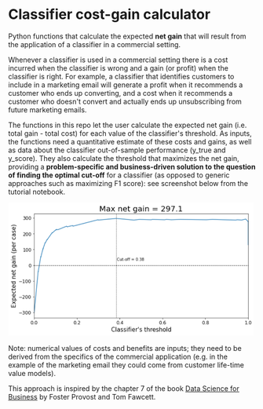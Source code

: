 # Classifier cost-gain calculator
Python functions that calculate the expected <b>net gain</b> that will result from the application of a classifier in a commercial setting. 

Whenever a classifier is used in a commercial setting there is a cost incurred when the classifier is wrong and a gain (or profit) when the classifier is right. For example, a classifier that identifies customers to include in a marketing email will generate a profit when it recommends a customer who ends up converting, and a cost when it recommends a customer who doesn't convert and actually ends up unsubscribing from future marketing emails.

The functions in this repo let the user calculate the expected net gain (i.e. total gain - total cost) for each value of the classifier's threshold. As inputs, the functions need a quantitative estimate of these costs and gains, as well as data about the classifier out-of-sample performance (y_true and y_score). They also calculate the threshold that maximizes the net gain, providing a <b>problem-specific and business-driven solution to the question of finding the optimal cut-off</b> for a classifier (as opposed to generic approaches such as maximizing F1 score): see screenshot below from the tutorial notebook.

<img src="images/classifier_gain_plot.PNG"  width="500"/>

Note: numerical values of costs and benefits are inputs; they need to be derived from the specifics of the commercial application (e.g. in the example of the marketing email they could come from customer life-time value models).

This approach is inspired by the chapter 7 of the book [Data Science for Business](https://learning.oreilly.com/library/view/data-science-for/9781449374273/) by Foster Provost and Tom Fawcett.
